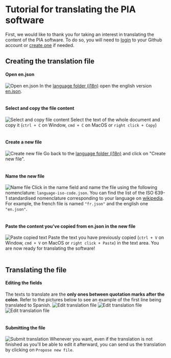 # Tutorial for translating the PIA software

First, we would like to thank you for taking an interest in translating the content of the PIA software. To do so, you will need to [login](https://github.com/login?return_to=%2Fjoin%3Fsource%3Dheader-home "Login to your Github Account") to your Github account or [create one](https://github.com/join?source=header-home "Create Github Account") if needed.  

## Creating the translation file
#### Open en.json
![Open en.json](https://framapic.org/OBWmmOmKzU2X/jwhmQzQwzvgY.jpg "Open en.json")
In the [language folder (i18n)](https://github.com/LINCnil/pia/tree/master/src/assets/i18n "Language folder") open the english version [en.json](https://github.com/LINCnil/pia/blob/master/src/assets/i18n/en.json "en.json").
<br><br>

#### Select and copy the file content
![Select and copy file content](https://framapic.org/xJxCBmAWtqKb/Yvu0jzpIrHNL.jpg "Select and copy file content")
Select the text of the whole document and copy it (`ctrl + C` on Window, `cmd + C` on MacOS or `right click + Copy`)
<br><br>

#### Create a new file
![Create new file](https://framapic.org/hgJ3kHszT4GP/aCMBFc1BHQLh.jpg "Create new file")
Go back to the [language folder (i18n)](https://github.com/LINCnil/pia/tree/master/src/assets/i18n "Language folder") and click on "Create new file".
<br><br>

#### Name the new file
![Name file](https://framapic.org/5NSCLkphsclz/el5CioUy0lBy.jpg "ISO 639-1")
Click in the name field and name the file using the following nomenclature: `language-iso-code.json`. You can find the list of the ISO 639-1 standardised nomenclature corresponding to your language on [wikipedia](https://en.wikipedia.org/wiki/List_of_ISO_639-1_codes "en.json"). For example, the french file is named `"fr.json"` and the english one `"en.json"`.
<br><br>

#### Paste the content you've copied from en.json in the new file
![Paste copied text](https://framapic.org/jCRZt9wNlpME/pDblVKx7NtY7.jpg "Paste copied text")
Paste the text you have previously copied (`ctrl + V` on Window, `cmd + V` on MacOS or `right click + Paste`) in the text area. You are now ready for translating the software! 
<br><br>

## Translating the file
#### Editing the fields
The texts to translate are the __only ones between quotation marks after the colon__. Refer to the pictures below to see an example of the first line being translated to Spanish. 
![Edit translation file](https://framapic.org/vPMylX5Z4mnh/B2Hye8NOTn8C.jpg "Edit translation file")
![Edit translation file](https://framapic.org/SFkFzG3Zm6Ai/qNuP0vINY666.jpg "Edit translation file")
![Edit translation file](https://framapic.org/rdIx2y5mQRJq/RuBGwQLBCprA.jpg "Edit translation file")
<br><br>

#### Submitting the file
![Submit translation](https://framapic.org/RTvrlhgSRmFv/c5NnYd4SNphe.jpg "Submit file")
Whenever you want, even if the translation is not finished as you'll be able to edit it afterward, you can send us the translation by clicking on `Propose new file`.
<br><br>
